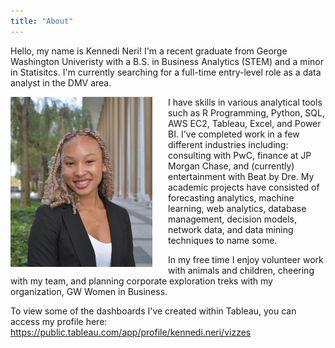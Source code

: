 ```yaml
---
title: "About"
---
```


Hello, my name is Kennedi Neri! I'm a recent graduate from George Washington Univeristy with a B.S. in Business Analytics (STEM) and a minor in Statisitcs. I'm currently searching for a full-time entry-level role as a data analyst in the DMV area. 

<div style="width: 100%;">
    <img align="left" src="https://github.com/kennedineri/skills-github-pages/blob/headshot/Cropped%20Headshot.png?raw=true" alt="Headshot" style="width: 45%; float: left; margin-right: 5%;">
</div>

I have skills in various analytical tools such as R Programming, Python, SQL, AWS EC2, Tableau, Excel, and Power BI. I've completed work in a few different industries including: consulting with PwC, finance at JP Morgan Chase, and (currently) entertainment with Beat by Dre. My academic projects have consisted of forecasting analytics, machine learning, web analytics, database management, decision models, network data, and data mining techniques to name some. 

In my free time I enjoy volunteer work with animals and children, cheering with my team, and planning corporate exploration treks with my organization, GW Women in Business. 

To view some of the dashboards I've created within Tableau, you can access my profile here: https://public.tableau.com/app/profile/kennedi.neri/vizzes

